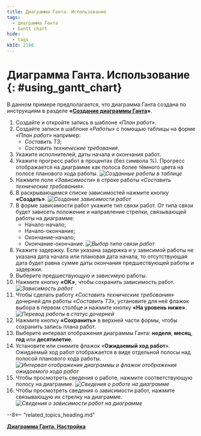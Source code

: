 ```yaml
---
title: Диаграмма Ганта. Использование
tags:
  - диаграмма Ганта
  - Gantt chart
hide:
  - tags
kbId: 2108
---
```


# Диаграмма Ганта. Использование {: #using_gantt_chart}

В данном примере предполагается, что диаграмма Ганта создана по инструкциям в разделе **«[Создание диаграммы Ганта](creating_gantt_chart.md)»**.

1. Создайте и откройте запись в шаблоне _«План работ»_.
2. Создайте записи в шаблоне _«Работы»_ с помощью таблицы на форме _«План работ»_ например:
      * _Составить ТЗ_;
      * _Составить технические требования_.
3. Укажите исполнителей, даты начала и окончания работ.
4. Укажите прогресс работ в процентах (без символа %). Прогресс отображается на диаграмме как полоса более тёмного цвета на полосе планового хода работы.
*![Созданные работы в таблице](using_gantt_chart_example_works.png)*
4. Нажмите поле _«Зависимости»_ в строке работы _«Составить технические требования»_.
5. В раскрывающемся списке зависимостей нажмите кнопку **«Создать»**.
*![Создание зависимости работ](using_gantt_chart_example_create_dependency.png)*
6. В форме зависимости работ укажите тип связи работ. От типа связи будет зависеть положение и направление стрелки, связывающей работы на диаграмме:
   * Начало-начало;
   * Начало-окончание;
   * Окончание-начало;
   * Окончание-окончание.
*![Выбор типа связи работ](using_gantt_chart_link_types.png)*
1. Укажите задержку. Если указана задержка и у зависимой работы не указана дата начала или плановая дата начала, то отсутствующая дата будет равна сумме даты окончания предшествующей работы и задержки.
2. Выберите предшествующую и зависимую работы.
3. Нажмите кнопку **«OK»**, чтобы сохранить зависимость работ.
*![Зависимость работ](using_gantt_chart_dependency_example.png)*
4. Чтобы сделать работу _«Составить технические требования»_ дочерней для работы _«Составить ТЗ»_, установите для неё флажок выбора в первом столбце и нажмите кнопку **«На уровень ниже»**.
*![Перевод работы в статус дочерней](using_gantt_chart_child_work_example.png)*
5. Нажмите кнопку **«Сохранить»** в верхней части формы, чтобы сохранить запись плана работ.
6. Выберите интервал отображения диаграммы Ганта: **неделя**, **месяц**, **год** или **десятилетие**.
7. Установите или снимите флажок «**Ожидаемый ход работ**». Ожидаемый ход работ отображается в виде отдельной полосы над полосой планового хода работы.
*![Интервал отображения диаграммы и флажок отображения ожидаемого хода работ](using_gantt_chart_interval.png)*
1. Чтобы просмотреть сведения о работе, нажмите соответствующую полосу на диаграмме.
*![Сведения о работе на диаграмме](using_gantt_chart_work_details.png)*
9. Чтобы просмотреть сведения о зависимости работ, нажмите связывающую их стрелку на диаграмме.
*![Сведения о зависимости работ на диаграмме](using_gantt_chart_dependency_details.png)*

--8<-- "related_topics_heading.md"

**[Диаграмма Ганта. Настройка](creating_gantt_chart.md)**
